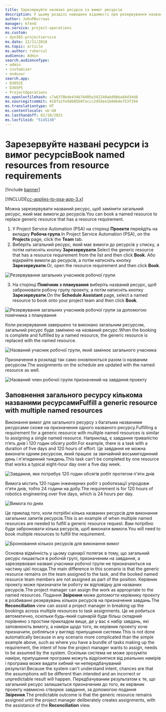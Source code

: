 ```yaml
---
title: Зарезервуйте названі ресурси із вимог ресурсів
description: У цьому розділі наведено відомості про резервування названих ресурсів для загальних вимог до ресурсів.
author: JohnPBurrows
manager: kfend
ms.service: project-operations
ms.custom:
- dyn365-projectservice
ms.date: 12/11/2018
ms.topic: article
ms.author: ruhercul
audience: Admin
search.audienceType:
- admin
- customizer
- enduser
search.app:
- D365CE
- D365PS
- ProjectOperations
ms.openlocfilehash: c7a6370bde434b74d05e342240abd9bba84d34d8
ms.sourcegitcommit: 418fa1fe9d605b8faccc2d5dee1b04b4e753f194
ms.translationtype: HT
ms.contentlocale: uk-UA
ms.lasthandoff: 02/10/2021
ms.locfileid: "5145138"
---
```

# <a name="book-named-resources-from-resource-requirements"></a><span data-ttu-id="383c3-103">Зарезервуйте названі ресурси із вимог ресурсів</span><span class="sxs-lookup"><span data-stu-id="383c3-103">Book named resources from resource requirements</span></span>

[!include [banner](../includes/psa-now-project-operations.md)]

[!INCLUDE[cc-applies-to-psa-app-3.x](../includes/cc-applies-to-psa-app-3x.md)]

<span data-ttu-id="383c3-104">Можна зарезервувати названий ресурс, щоб замінити загальний ресурс, який має вимоги до ресурсів.</span><span class="sxs-lookup"><span data-stu-id="383c3-104">You can book a named resource to replace generic resource that has a resource requirement.</span></span>

1. <span data-ttu-id="383c3-105">У Project Service Automation (PSA) на сторінці **Проекти** перейдіть на вкладку **Робоча група**.</span><span class="sxs-lookup"><span data-stu-id="383c3-105">In Project Service Automation (PSA), on the **Projects** page, click the **Team** tab.</span></span>
2. <span data-ttu-id="383c3-106">Виберіть загальний ресурс, який має вимоги до ресурсів у списку, а потім натисніть кнопку **Зарезервувати**.</span><span class="sxs-lookup"><span data-stu-id="383c3-106">Select the generic resource that has a resource requirement from the list and then click **Book**.</span></span> <span data-ttu-id="383c3-107">Або відкрийте вимоги до ресурсів, а потім натисніть кнопку **Зарезервувати**.</span><span class="sxs-lookup"><span data-stu-id="383c3-107">Or, open the resource requirement and then click **Book**.</span></span>


![Резервування загальних учасників робочої групи](media/RM-how-to-14.png)


3. <span data-ttu-id="383c3-109">На сторінці **Помічник з планування** виберіть названий ресурс, щоб забронювати робочу групу проекту, а потім натисніть кнопку **Зарезервувати**.</span><span class="sxs-lookup"><span data-stu-id="383c3-109">On the **Schedule Assistant** page, select a named resource to book onto your project team and then click **Book**.</span></span>

![Резервування загальних учасників робочої групи за допомогою помічника з планування](media/RM-how-to-15.png)

<span data-ttu-id="383c3-111">Коли резервування завершено та виконано загальним ресурсом, загальний ресурс буде замінено на названий ресурс.</span><span class="sxs-lookup"><span data-stu-id="383c3-111">When the booking is complete and fulfilled by a named resource, the generic resource is replaced with the named resource.</span></span>

![Названий учасник робочої групи, який замінює загального учасника](media/RM-how-to-16.png)

<span data-ttu-id="383c3-113">Призначення в розкладі так само оновлюються разом із названим ресурсом.</span><span class="sxs-lookup"><span data-stu-id="383c3-113">The assignments on the schedule are updated with the named resource as well.</span></span>

![Названий член робочої групи призначений на завдання проекту](media/RM-how-to-17.png)

## <a name="fulfill-a-generic-resource-with-multiple-named-resources"></a><span data-ttu-id="383c3-115">Заповнення загального ресурсу кількома названими ресурсами</span><span class="sxs-lookup"><span data-stu-id="383c3-115">Fulfill a generic resource with multiple named resources</span></span>
<span data-ttu-id="383c3-116">Виконання вимог для загального ресурсу з багатьма названими ресурсами схоже на призначення одного названого ресурсу.</span><span class="sxs-lookup"><span data-stu-id="383c3-116">Fulfilling a requirement for a generic resource with multiple named resources is similar to assigning a single named resource.</span></span> <span data-ttu-id="383c3-117">Наприклад, є завдання тривалістю п’ять днів і 120 годин обсягу робіт.</span><span class="sxs-lookup"><span data-stu-id="383c3-117">For example, there is a task with a duration of five days and 120 hours of effort.</span></span> <span data-ttu-id="383c3-118">Це завдання не можна виконати одним ресурсом, який працює за звичайний восьмигодинний день і п'ятиденний тиждень.</span><span class="sxs-lookup"><span data-stu-id="383c3-118">This task can't be completed by one resource that works a typical eight-hour day over a five day week.</span></span> 

![Завдання, яке потребує 120 годин обсягів робіт протягом п'яти днів](media/RM-how-to-21.png)

<span data-ttu-id="383c3-120">Вимога містить 120 годин інженерних робіт з роботизації упродовж п'яти днів, тобто 24 години на добу.</span><span class="sxs-lookup"><span data-stu-id="383c3-120">The requirement is for 120 hours of robotics engineering over five days, which is 24 hours per day.</span></span>

![Вимога по днях](media/RM-how-to-22.png)

<span data-ttu-id="383c3-122">Це приклад того, коли потрібні кілька названих ресурсів для виконання загальних запитів ресурсів.</span><span class="sxs-lookup"><span data-stu-id="383c3-122">This is an example of when multiple named resources are needed to fulfill a generic resource request.</span></span> <span data-ttu-id="383c3-123">Вам потрібно буде забронювати кілька ресурсів, щоб виконати вимоги.</span><span class="sxs-lookup"><span data-stu-id="383c3-123">You will need to book multiple resources to fulfill the requirement.</span></span>

![Бронювання кількох ресурсів для виконання вимог](media/RM-how-to-23.png)

<span data-ttu-id="383c3-125">Основна відмінність у цьому сценарії полягає в тому, що загальний ресурс лишається в робочій групі, призначеним на завдання, а зарезервовані названі учасники робочої групи не призначаються на частину цієї посади.</span><span class="sxs-lookup"><span data-stu-id="383c3-125">The main difference in this scenario is that the generic resource remains on the team assigned to the task, and the booked named resource team members are not assigned as part of the position.</span></span> <span data-ttu-id="383c3-126">Керівник проекту може призначати їм роботу як відповідну для названих ресурсів.</span><span class="sxs-lookup"><span data-stu-id="383c3-126">The project manager can assign the work as appropriate to the named resources.</span></span> <span data-ttu-id="383c3-127">Подання **Звірення** може допомогти керівнику проекту в розбиванні резервувань кількох ресурсів на призначення завдань.</span><span class="sxs-lookup"><span data-stu-id="383c3-127">The **Reconciliation** view can assist a project manager in breaking up the bookings across multiple resources to task assignments.</span></span> <span data-ttu-id="383c3-128">Це не робиться автоматично, оскільки будь-який сценарій буде більш складний порівняно з простим прикладом вище, де у вас є набір завдань, які заповнюють вимогу, а наміри щодо того, як керівник проекту хоче призначити, робляться у вигляді припущення системи.</span><span class="sxs-lookup"><span data-stu-id="383c3-128">This is not done automatically because in any scenario more complicated than the simple example above, such as where you have a bundle of tasks making up the requirement, the intent of how the project manager wants to assign, needs to be assumed by the system.</span></span> <span data-ttu-id="383c3-129">Оскільки система не може зрозуміти наміри, припущення програми можуть відрізнятися від реальних намірів і програма може видати хибний чи непередбачуваний результат.</span><span class="sxs-lookup"><span data-stu-id="383c3-129">Because the system can't understand intent, chances are that the assumptions will be different than intended and an incorrect or unpredictable result will happen.</span></span> <span data-ttu-id="383c3-130">Передбачуваним результатом є те, що загальний ресурс залишається призначеним до того, як керівник проекту навмисно створює завдання, за допомогою подання **Звірення**.</span><span class="sxs-lookup"><span data-stu-id="383c3-130">The predictable outcome is that the generic resource remains assigned until the project manager deliberately creates assignments, with the assistance of the **Reconciliation** view.</span></span>


